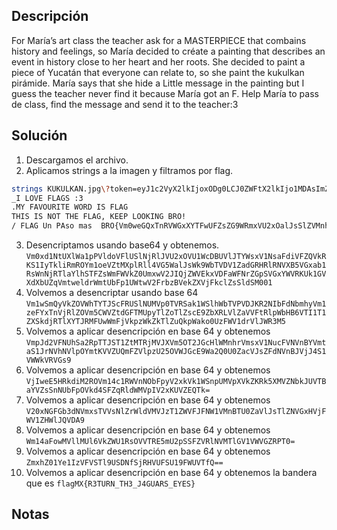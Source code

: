 ## Descripción
For María’s art class the teacher ask for a MASTERPIECE that combains history and feelings, so María decided to créate a painting that describes an event in history close to her heart and her roots. She decided to paint a piece of Yucatán that everyone can relate to, so she paint the kukulkan pirámide. María says that she hide a Little message in the painting but I guess the teacher never find it because María got an F. Help María to pass de class, find the message and send it to the teacher:3

## Solución
1. Descargamos el archivo.
2. Aplicamos strings a la imagen y filtramos por flag.
``` bash
strings KUKULKAN.jpg\?token=eyJ1c2VyX2lkIjoxODg0LCJ0ZWFtX2lkIjo1MDAsImZpbGVfaWQiOjh9.Y09ECw.T-pMG57Jzxkfb_QLVgTTeD2SLQ8 | grep FLAG
_I LOVE FLAGS :3 
.MY FAVOURITE WORD IS FLAG 
THIS IS NOT THE FLAG, KEEP LOOKING BRO! 
/ FLAG Un PAso mas  BRO{Vm0weGQxTnRVWGxXYTFwUFZsZG9WRmxVU2xOalJsSlZVMnhPVlUxV2NEQlVWbEpUWVdzeFYxTnNhRmRpVkZaUVZrUktTMUl5VGtsaVJtUk9ZbTFvZVZadE1YcGxSbGw0Vkc1V2FsSnNXazlXYlRWRFYxWmFkR1JIUmxSTlZYQjVWR3hhYjFSc1duTmpSVGxhWWxoU1RGWnNXbUZXVmtaMFVteHdWMkpJUWpaV1ZFa3hWREZhV0ZOclpHcFNWR3hZV1ZSS1VrMUdWWGRYYlVacVZtdHdlbGRyV210VWJGcDFVV3R3VjJGcmJ6QlZla1pYVmpGa2NsWnNTbGRTTTAwMQ==}   x
```
3. Desencriptamos usando base64 y obtenemos. `Vm0xd1NtUXlWa1pPVldoVFlUSlNjRlJVU2xOVU1WcDBUVlJTYWsxV1NsaFdiVFZQVkRKS1IyTkliRmROYm1oeVZtMXplRll4VG5WalJsWk9WbTVDV1ZadGRHRlRNVXB5VGxab1RsWnNjRTlaYlhSTFZsWmFWVkZ0UmxwV2JIQjZWVEkxVDFaWFNrZGpSVGxYWVRKUk1GVXdXbUZqVmtweldrWmtUbFp1UWtwV2FrbzBVekZXVjFkclZsSldSM001`
4. Volvemos a desencriptar usando base 64  `Vm1wSmQyVkZOVWhTYTJScFRUSlNUMVp0TVRSak1WSlhWbTVPVDJKR2NIbFdNbmhyVm1zeFYxTnVjRlZOVm5CWVZtdGFTMUpyTlZoTlZscE9ZbXRLVlZaVVFtRlpWbHB6VTI1T1ZXSkdjRTlXYTJRMFUwWmFjVkpzWkZkTlZuQkpWako0UzFWV1drVlJWR3M5`
5. Volvemos a aplicar desencripción en base 64 y obtenemos `VmpJd2VFNUhSa2RpTTJST1ZtMTRjMVJXVm5OT2JGcHlWMnhrVmsxV1NucFVNVnBYVmtaS1JrNVhNVlpOYmtKVVZUQmFZVlpzU25OVWJGcE9Wa2Q0U0ZacVJsZFdNVnBJVjJ4S1VWWkVRVGs9`
6. Volvemos a aplicar desencripción en base 64 y obtenemos  `VjIweE5HRkdiM2ROVm14c1RWVnNObFpyV2xkVk1WSnpUMVpXVkZKRk5XMVZNbkJUVTBaYVZsSnNUbFpOVkd4SFZqRldWMVpIV2xKUVZEQTk=`
7. Volvemos a aplicar desencripción en base 64 y obtenemos `V20xNGFGb3dNVmxsTVVsNlZrWldVMVJzT1ZWVFJFNW1VMnBTU0ZaVlJsTlZNVGxHVjFWV1ZHWlJQVDA9`
8. Volvemos a aplicar desencripción en base 64 y obtenemos `Wm14aFowMVllMUl6VkZWU1RsOVVTRE5mU2pSSFZVRlNVMTlGV1VWVGZRPT0=`
9. Volvemos a aplicar desencripción en base 64 y obtenemos `ZmxhZ01Ye1IzVFVSTl9USDNfSjRHVUFSU19FWUVTfQ==`
10. Volvemos a aplicar desencripción en base 64 y obtenemos la bandera que es `flagMX{R3TURN_TH3_J4GUARS_EYES}`


## Notas

